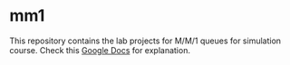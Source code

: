 # mm1
This repository contains the lab projects for M/M/1 queues for simulation course.
Check this [Google Docs](https://docs.google.com/document/d/1I9Ld4Oug5j8vW0oPA0foUuySkJrdCtfyQ0TdYqIsV7g/edit?usp=sharing) for explanation. 
